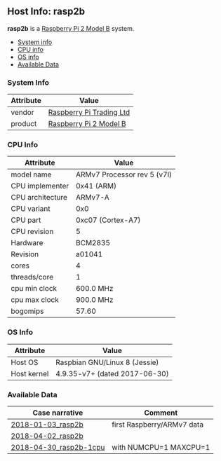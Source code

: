 ## Host Info: rasp2b

**rasp2b** is a [Raspberry Pi 2 Model B](https://www.raspberrypi.org/products/raspberry-pi-2-model-b/) system.

- [System info](#user-content-sys)
- [CPU info](#user-content-cpu)
- [OS info](#user-content-os)
- [Available Data](#user-content-data)

### System Info <a name="sys"></a>

| Attribute   | Value |
| ----------- | ----- |
| vendor      | [Raspberry Pi Trading Ltd](https://www.raspberrypi.org/) |
| product     | [Raspberry Pi 2 Model B](https://www.raspberrypi.org/products/raspberry-pi-2-model-b/) |

### CPU Info <a name="cpu"></a>

| Attribute | Value |
| --------- | ----- |
| model name       | ARMv7 Processor rev 5 (v7l) |
| CPU implementer  | 0x41 (ARM) |
| CPU architecture | ARMv7-A |
| CPU variant      | 0x0 |
| CPU part         | 0xc07 (Cortex-A7) |
| CPU revision     | 5 |
| Hardware         | BCM2835 |
| Revision         | a01041 |
| cores            | 4 |
| threads/core     | 1 |
| cpu min clock    | 600.0 MHz |
| cpu max clock    | 900.0 MHz |
| bogomips         | 57.60 |

### OS Info <a name="os"></a>

| Attribute | Value |
| --------- | ----- |
| Host OS      | Raspbian GNU/Linux 8 (Jessie) |
| Host kernel  | 4.9.35-v7+ (dated 2017-06-30) |

### Available Data <a name="data"></a>

| Case narrative | Comment |
| -------------- | ------- |
| [2018-01-03_rasp2b](2018-01-03_rasp2b.md) | first Raspberry/ARMv7 data |
| [2018-04-02_rasp2b](2018-04-02_rasp2b.md) |  |
| [2018-04-30_rasp2b-1cpu](2018-04-30_rasp2b-1cpu.md) | with NUMCPU=1 MAXCPU=1 |
